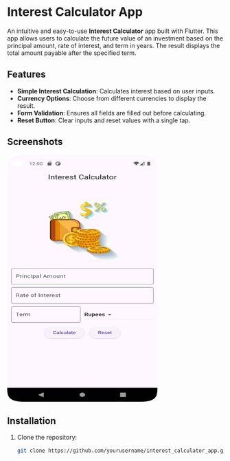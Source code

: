# Interest Calculator App

An intuitive and easy-to-use **Interest Calculator** app built with Flutter. This app allows users to calculate the future value of an investment based on the principal amount, rate of interest, and term in years. The result displays the total amount payable after the specified term.

## Features
- **Simple Interest Calculation**: Calculates interest based on user inputs.
- **Currency Options**: Choose from different currencies to display the result.
- **Form Validation**: Ensures all fields are filled out before calculating.
- **Reset Button**: Clear inputs and reset values with a single tap.

## Screenshots
<img src="interest_calculator_app_picture.png" width="350" height="575" alt="App Screenshot">

## Installation
1. Clone the repository:
   ```bash
   git clone https://github.com/yourusername/interest_calculator_app.git
